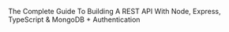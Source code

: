 The Complete Guide To Building A REST API With Node, Express, TypeScript & MongoDB + Authentication
